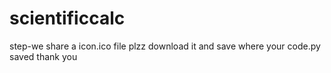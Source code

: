 # scientificcalc
step-we share a icon.ico file plzz download it and save where your code.py saved 
thank you
